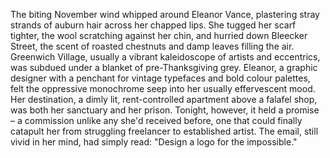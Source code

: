 The biting November wind whipped around Eleanor Vance, plastering stray strands of auburn hair across her chapped lips. She tugged her scarf tighter, the wool scratching against her chin, and hurried down Bleecker Street, the scent of roasted chestnuts and damp leaves filling the air.  Greenwich Village, usually a vibrant kaleidoscope of artists and eccentrics, was subdued under a blanket of pre-Thanksgiving grey. Eleanor, a graphic designer with a penchant for vintage typefaces and bold colour palettes, felt the oppressive monochrome seep into her usually effervescent mood.  Her destination, a dimly lit, rent-controlled apartment above a falafel shop, was both her sanctuary and her prison. Tonight, however, it held a promise – a commission unlike any she'd received before, one that could finally catapult her from struggling freelancer to established artist.  The email, still vivid in her mind, had simply read: "Design a logo for the impossible."

